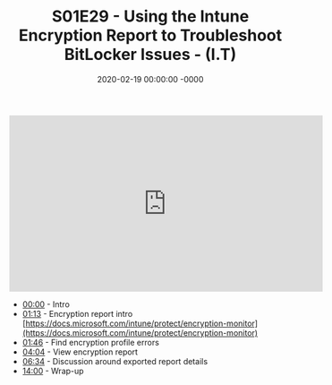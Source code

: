 ﻿---
layout: post
title: "S01E29 - Using the Intune Encryption Report to Troubleshoot BitLocker Issues - (I.T)"
date: 2020-02-19 00:00:00 -0000
categories:
---

<iframe loading="lazy" width="560" height="315" src="https://www.youtube.com/embed/De2ngxtZVao" title="YouTube video player" frameborder="0" allow="accelerometer; autoplay; clipboard-write; encrypted-media; gyroscope; picture-in-picture" allowfullscreen></iframe>

- [00:00](https://www.youtube.com/watch?v=De2ngxtZVao&t=0s) - Intro  
- [01:13](https://www.youtube.com/watch?v=De2ngxtZVao&t=73s) - Encryption report intro  
[https://docs.microsoft.com/intune/protect/encryption-monitor](https://docs.microsoft.com/intune/protect/encryption-monitor)  
- [01:46](https://www.youtube.com/watch?v=De2ngxtZVao&t=106s) - Find encryption profile errors  
- [04:04](https://www.youtube.com/watch?v=De2ngxtZVao&t=244s) - View encryption report  
- [06:34](https://www.youtube.com/watch?v=De2ngxtZVao&t=394s) - Discussion around exported report details  
- [14:00](https://www.youtube.com/watch?v=De2ngxtZVao&t=840s) - Wrap-up  

